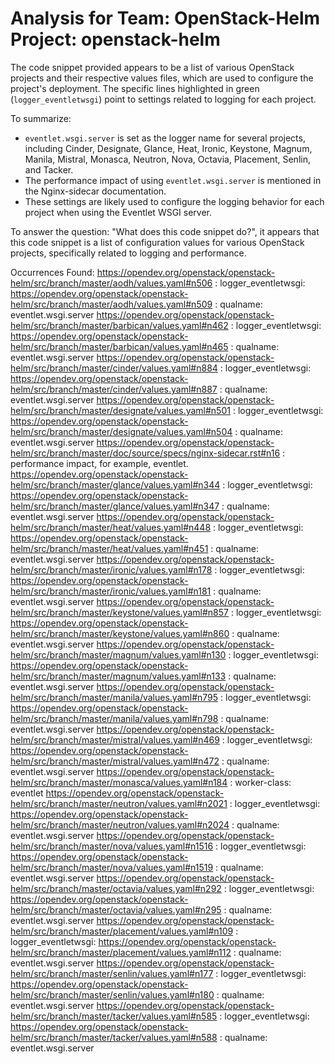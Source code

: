 # Analysis for Team: OpenStack-Helm Project: openstack-helm
The code snippet provided appears to be a list of various OpenStack projects and their respective values files, which are used to configure the project's deployment. The specific lines highlighted in green (`logger_eventletwsgi`) point to settings related to logging for each project.

To summarize:

*   `eventlet.wsgi.server` is set as the logger name for several projects, including Cinder, Designate, Glance, Heat, Ironic, Keystone, Magnum, Manila, Mistral, Monasca, Neutron, Nova, Octavia, Placement, Senlin, and Tacker.
*   The performance impact of using `eventlet.wsgi.server` is mentioned in the Nginx-sidecar documentation.
*   These settings are likely used to configure the logging behavior for each project when using the Eventlet WSGI server.

To answer the question: "What does this code snippet do?", it appears that this code snippet is a list of configuration values for various OpenStack projects, specifically related to logging and performance.

Occurrences Found:
https://opendev.org/openstack/openstack-helm/src/branch/master/aodh/values.yaml#n506 : logger_eventletwsgi:
https://opendev.org/openstack/openstack-helm/src/branch/master/aodh/values.yaml#n509 : qualname: eventlet.wsgi.server
https://opendev.org/openstack/openstack-helm/src/branch/master/barbican/values.yaml#n462 : logger_eventletwsgi:
https://opendev.org/openstack/openstack-helm/src/branch/master/barbican/values.yaml#n465 : qualname: eventlet.wsgi.server
https://opendev.org/openstack/openstack-helm/src/branch/master/cinder/values.yaml#n884 : logger_eventletwsgi:
https://opendev.org/openstack/openstack-helm/src/branch/master/cinder/values.yaml#n887 : qualname: eventlet.wsgi.server
https://opendev.org/openstack/openstack-helm/src/branch/master/designate/values.yaml#n501 : logger_eventletwsgi:
https://opendev.org/openstack/openstack-helm/src/branch/master/designate/values.yaml#n504 : qualname: eventlet.wsgi.server
https://opendev.org/openstack/openstack-helm/src/branch/master/doc/source/specs/nginx-sidecar.rst#n16 : performance impact, for example, eventlet.
https://opendev.org/openstack/openstack-helm/src/branch/master/glance/values.yaml#n344 : logger_eventletwsgi:
https://opendev.org/openstack/openstack-helm/src/branch/master/glance/values.yaml#n347 : qualname: eventlet.wsgi.server
https://opendev.org/openstack/openstack-helm/src/branch/master/heat/values.yaml#n448 : logger_eventletwsgi:
https://opendev.org/openstack/openstack-helm/src/branch/master/heat/values.yaml#n451 : qualname: eventlet.wsgi.server
https://opendev.org/openstack/openstack-helm/src/branch/master/ironic/values.yaml#n178 : logger_eventletwsgi:
https://opendev.org/openstack/openstack-helm/src/branch/master/ironic/values.yaml#n181 : qualname: eventlet.wsgi.server
https://opendev.org/openstack/openstack-helm/src/branch/master/keystone/values.yaml#n857 : logger_eventletwsgi:
https://opendev.org/openstack/openstack-helm/src/branch/master/keystone/values.yaml#n860 : qualname: eventlet.wsgi.server
https://opendev.org/openstack/openstack-helm/src/branch/master/magnum/values.yaml#n130 : logger_eventletwsgi:
https://opendev.org/openstack/openstack-helm/src/branch/master/magnum/values.yaml#n133 : qualname: eventlet.wsgi.server
https://opendev.org/openstack/openstack-helm/src/branch/master/manila/values.yaml#n795 : logger_eventletwsgi:
https://opendev.org/openstack/openstack-helm/src/branch/master/manila/values.yaml#n798 : qualname: eventlet.wsgi.server
https://opendev.org/openstack/openstack-helm/src/branch/master/mistral/values.yaml#n469 : logger_eventletwsgi:
https://opendev.org/openstack/openstack-helm/src/branch/master/mistral/values.yaml#n472 : qualname: eventlet.wsgi.server
https://opendev.org/openstack/openstack-helm/src/branch/master/monasca/values.yaml#n184 : worker-class: eventlet
https://opendev.org/openstack/openstack-helm/src/branch/master/neutron/values.yaml#n2021 : logger_eventletwsgi:
https://opendev.org/openstack/openstack-helm/src/branch/master/neutron/values.yaml#n2024 : qualname: eventlet.wsgi.server
https://opendev.org/openstack/openstack-helm/src/branch/master/nova/values.yaml#n1516 : logger_eventletwsgi:
https://opendev.org/openstack/openstack-helm/src/branch/master/nova/values.yaml#n1519 : qualname: eventlet.wsgi.server
https://opendev.org/openstack/openstack-helm/src/branch/master/octavia/values.yaml#n292 : logger_eventletwsgi:
https://opendev.org/openstack/openstack-helm/src/branch/master/octavia/values.yaml#n295 : qualname: eventlet.wsgi.server
https://opendev.org/openstack/openstack-helm/src/branch/master/placement/values.yaml#n109 : logger_eventletwsgi:
https://opendev.org/openstack/openstack-helm/src/branch/master/placement/values.yaml#n112 : qualname: eventlet.wsgi.server
https://opendev.org/openstack/openstack-helm/src/branch/master/senlin/values.yaml#n177 : logger_eventletwsgi:
https://opendev.org/openstack/openstack-helm/src/branch/master/senlin/values.yaml#n180 : qualname: eventlet.wsgi.server
https://opendev.org/openstack/openstack-helm/src/branch/master/tacker/values.yaml#n585 : logger_eventletwsgi:
https://opendev.org/openstack/openstack-helm/src/branch/master/tacker/values.yaml#n588 : qualname: eventlet.wsgi.server
